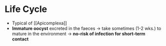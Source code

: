 # Life Cycle
- Typical of [[Apicomplexa]]
- **Immature oocyst** excreted in the faeces -> take sometimes (1-2 wks.) to mature in the environment -> **no-risk of infection for short-term contact**

